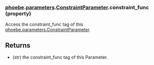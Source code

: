 ### [phoebe](phoebe.md).[parameters](phoebe.parameters.md).[ConstraintParameter](phoebe.parameters.ConstraintParameter.md).constraint_func (property)




Access the constraint_func tag of this
[phoebe.parameters.ConstraintParameter](phoebe.parameters.ConstraintParameter.md).

Returns
-------
* (str) the constraint_func tag of this Parameter.

